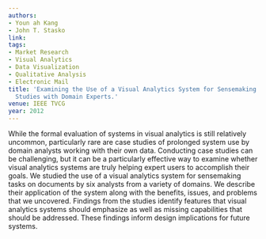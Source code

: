 ```yaml
---
authors:
- Youn ah Kang
- John T. Stasko
link:
tags:
- Market Research
- Visual Analytics
- Data Visualization
- Qualitative Analysis
- Electronic Mail
title: 'Examining the Use of a Visual Analytics System for Sensemaking Tasks: Case
  Studies with Domain Experts.'
venue: IEEE TVCG
year: 2012
---
```

While the formal evaluation of systems in visual analytics is still relatively uncommon, particularly rare are case studies of prolonged system use by domain analysts working with their own data. Conducting case studies can be challenging, but it can be a particularly effective way to examine whether visual analytics systems are truly helping expert users to accomplish their goals. We studied the use of a visual analytics system for sensemaking tasks on documents by six analysts from a variety of domains. We describe their application of the system along with the benefits, issues, and problems that we uncovered. Findings from the studies identify features that visual analytics systems should emphasize as well as missing capabilities that should be addressed. These findings inform design implications for future systems.